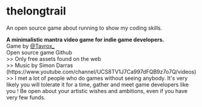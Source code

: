 # thelongtrail
An open source game about running to show my coding skills.
<p>
<strong>A minimalistic mantra video game for indie game developers.</strong><br />
		Game by <a href="https://twitter.com/Tavrox_">@Tavrox_</a><br />
		Open source game Github<br />
		>> Only free assets found on the web<br />
		>> Music by Simon Darras (https://www.youtube.com/channel/UCS8TV1J7Ca997dFQB9z7o7Q/videos)<br />
		>> I met a lot of people who do games without seeing anybody. It's very likely you will tolerate it for a time, gather and meet game developers like you ! Be open about your artistic wishes and ambitions, even if you have very few funds.<br />
		</p>
